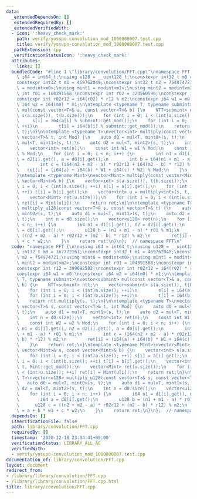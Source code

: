 ```yaml
---
data:
  _extendedDependsOn: []
  _extendedRequiredBy: []
  _extendedVerifiedWith:
  - icon: ':heavy_check_mark:'
    path: verify/yosupo-convolution_mod_1000000007.test.cpp
    title: verify/yosupo-convolution_mod_1000000007.test.cpp
  _pathExtension: cpp
  _verificationStatusIcon: ':heavy_check_mark:'
  attributes:
    links: []
  bundledCode: "#line 1 \"library/convolution/FFT.cpp\"\nnamespace FFT {\n\nusing\
    \ i64 = int64_t;\nusing u128 = __uint128_t;\nconstexpr int32_t m0 = 167772161;\n\
    constexpr int32_t m1 = 469762049;\nconstexpr int32_t m2 = 754974721;\nusing mint0\
    \ = modint<m0>;\nusing mint1 = modint<m1>;\nusing mint2 = modint<m2>;\nconstexpr\
    \ int r01 = 104391568;\nconstexpr int r02 = 323560596;\nconstexpr int r12 = 399692502;\n\
    constexpr int r02r12 = i64(r02) * r12 % m2;\nconstexpr i64 w1 = m0;\nconstexpr\
    \ i64 w2 = i64(m0) * m1;\n\ntemplate <typename T, typename submint>\nvector<submint>\
    \ mul(const vector<T>& a, const vector<T>& b) {\n    NTT<submint> ntt;\n    vector<submint>\
    \ s(a.size()), t(b.size());\n    for (int i = 0; i < (int)a.size(); ++i)\n   \
    \     s[i] = i64(a[i] % submint::get_mod());\n    for (int i = 0; i < (int)b.size();\
    \ ++i)\n        t[i] = i64(b[i] % submint::get_mod());\n    return ntt.multiply(s,\
    \ t);\n}\n\ntemplate <typename T>\nvector<int> multiply(const vector<T>& s, const\
    \ vector<T>& t, int Mod) {\n    auto d0 = mul<T, mint0>(s, t);\n    auto d1 =\
    \ mul<T, mint1>(s, t);\n    auto d2 = mul<T, mint2>(s, t);\n    int n = d0.size();\n\
    \    vector<int> ret(n);\n    const int W1 = w1 % Mod;\n    const int W2 = w2\
    \ % Mod;\n    for (int i = 0; i < n; i++) {\n        int n1 = d1[i].get(), n2\
    \ = d2[i].get(), a = d0[i].get();\n        int b = i64(n1 + m1 - a) * r01 % m1;\n\
    \        int c = (i64(n2 + m2 - a) * r02r12 + i64(m2 - b) * r12) % m2;\n     \
    \   ret[i] = (i64(a) + i64(b) * W1 + i64(c) * W2) % Mod;\n    }\n    return ret;\n\
    }\ntemplate <typename Mint>\nvector<Mint> multiply(const vector<Mint>& a, const\
    \ vector<Mint>& b) {\n    vector<int> s(a.size()), t(b.size());\n    for (int\
    \ i = 0; i < (int)a.size(); ++i) s[i] = a[i].get();\n    for (int i = 0; i < (int)b.size();\
    \ ++i) t[i] = b[i].get();\n    vector<int> u = multiply<int>(s, t, Mint::get_mod());\n\
    \    vector<Mint> ret(u.size());\n    for (int i = 0; i < (int)u.size(); ++i)\
    \ ret[i] = Mint(u[i]);\n    return ret;\n}\n\ntemplate <typename T>\nvector<u128>\
    \ multiply_u128(const vector<T>& s, const vector<T>& t) {\n    auto d0 = mul<T,\
    \ mint0>(s, t);\n    auto d1 = mul<T, mint1>(s, t);\n    auto d2 = mul<T, mint2>(s,\
    \ t);\n    int n = d0.size();\n    vector<u128> ret(n);\n    for (int i = 0; i\
    \ < n; i++) {\n        i64 n1 = d1[i].get(), n2 = d2[i].get();\n        i64 a\
    \ = d0[i].get();\n        u128 b = (n1 + m1 - a) * r01 % m1;\n        u128 c =\
    \ ((n2 + m2 - a) * r02r12 + (m2 - b) * r12) % m2;\n        ret[i] = a + b * w1\
    \ + c * w2;\n    }\n    return ret;\n}\n};  // namespace FFT\n"
  code: "namespace FFT {\n\nusing i64 = int64_t;\nusing u128 = __uint128_t;\nconstexpr\
    \ int32_t m0 = 167772161;\nconstexpr int32_t m1 = 469762049;\nconstexpr int32_t\
    \ m2 = 754974721;\nusing mint0 = modint<m0>;\nusing mint1 = modint<m1>;\nusing\
    \ mint2 = modint<m2>;\nconstexpr int r01 = 104391568;\nconstexpr int r02 = 323560596;\n\
    constexpr int r12 = 399692502;\nconstexpr int r02r12 = i64(r02) * r12 % m2;\n\
    constexpr i64 w1 = m0;\nconstexpr i64 w2 = i64(m0) * m1;\n\ntemplate <typename\
    \ T, typename submint>\nvector<submint> mul(const vector<T>& a, const vector<T>&\
    \ b) {\n    NTT<submint> ntt;\n    vector<submint> s(a.size()), t(b.size());\n\
    \    for (int i = 0; i < (int)a.size(); ++i)\n        s[i] = i64(a[i] % submint::get_mod());\n\
    \    for (int i = 0; i < (int)b.size(); ++i)\n        t[i] = i64(b[i] % submint::get_mod());\n\
    \    return ntt.multiply(s, t);\n}\n\ntemplate <typename T>\nvector<int> multiply(const\
    \ vector<T>& s, const vector<T>& t, int Mod) {\n    auto d0 = mul<T, mint0>(s,\
    \ t);\n    auto d1 = mul<T, mint1>(s, t);\n    auto d2 = mul<T, mint2>(s, t);\n\
    \    int n = d0.size();\n    vector<int> ret(n);\n    const int W1 = w1 % Mod;\n\
    \    const int W2 = w2 % Mod;\n    for (int i = 0; i < n; i++) {\n        int\
    \ n1 = d1[i].get(), n2 = d2[i].get(), a = d0[i].get();\n        int b = i64(n1\
    \ + m1 - a) * r01 % m1;\n        int c = (i64(n2 + m2 - a) * r02r12 + i64(m2 -\
    \ b) * r12) % m2;\n        ret[i] = (i64(a) + i64(b) * W1 + i64(c) * W2) % Mod;\n\
    \    }\n    return ret;\n}\ntemplate <typename Mint>\nvector<Mint> multiply(const\
    \ vector<Mint>& a, const vector<Mint>& b) {\n    vector<int> s(a.size()), t(b.size());\n\
    \    for (int i = 0; i < (int)a.size(); ++i) s[i] = a[i].get();\n    for (int\
    \ i = 0; i < (int)b.size(); ++i) t[i] = b[i].get();\n    vector<int> u = multiply<int>(s,\
    \ t, Mint::get_mod());\n    vector<Mint> ret(u.size());\n    for (int i = 0; i\
    \ < (int)u.size(); ++i) ret[i] = Mint(u[i]);\n    return ret;\n}\n\ntemplate <typename\
    \ T>\nvector<u128> multiply_u128(const vector<T>& s, const vector<T>& t) {\n \
    \   auto d0 = mul<T, mint0>(s, t);\n    auto d1 = mul<T, mint1>(s, t);\n    auto\
    \ d2 = mul<T, mint2>(s, t);\n    int n = d0.size();\n    vector<u128> ret(n);\n\
    \    for (int i = 0; i < n; i++) {\n        i64 n1 = d1[i].get(), n2 = d2[i].get();\n\
    \        i64 a = d0[i].get();\n        u128 b = (n1 + m1 - a) * r01 % m1;\n  \
    \      u128 c = ((n2 + m2 - a) * r02r12 + (m2 - b) * r12) % m2;\n        ret[i]\
    \ = a + b * w1 + c * w2;\n    }\n    return ret;\n}\n};  // namespace FFT\n"
  dependsOn: []
  isVerificationFile: false
  path: library/convolution/FFT.cpp
  requiredBy: []
  timestamp: '2020-12-18 23:34:41+09:00'
  verificationStatus: LIBRARY_ALL_AC
  verifiedWith:
  - verify/yosupo-convolution_mod_1000000007.test.cpp
documentation_of: library/convolution/FFT.cpp
layout: document
redirect_from:
- /library/library/convolution/FFT.cpp
- /library/library/convolution/FFT.cpp.html
title: library/convolution/FFT.cpp
---
```


